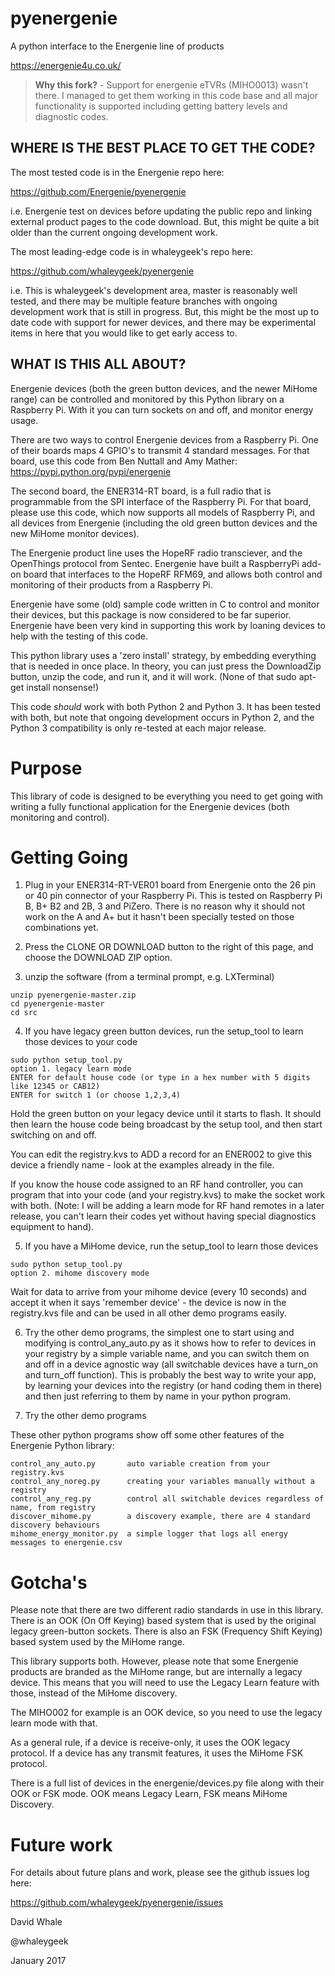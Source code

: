 # pyenergenie
A python interface to the Energenie line of products

https://energenie4u.co.uk/

> **Why this fork?** - Support for energenie eTVRs (MIHO0013) wasn't there. I managed to get them working in this code base and all major functionality is supported including getting battery levels and diagnostic codes. 


WHERE IS THE BEST PLACE TO GET THE CODE?
----

The most tested code is in the Energenie repo here:

https://github.com/Energenie/pyenergenie

i.e. Energenie test on devices before updating the public repo
and linking external product pages to the code download. But, this might
be quite a bit older than the current ongoing development work.



The most leading-edge code is in whaleygeek's repo here:

https://github.com/whaleygeek/pyenergenie

i.e. This is whaleygeek's development area, master is reasonably
well tested, and there may be multiple feature branches with ongoing
development work that is still in progress. But, this might be
the most up to date code with support for newer devices, and there
may be experimental items in here that you would like to get early
access to.



WHAT IS THIS ALL ABOUT?
----

Energenie devices (both the green button devices, and the newer MiHome range)
can be controlled and monitored by this Python library on a Raspberry Pi.
With it you can turn sockets on and off, and monitor energy usage.

There are two ways to control Energenie devices from a Raspberry Pi.
One of their boards maps 4 GPIO's to transmit 4 standard messages.
For that board, use this code from Ben Nuttall and Amy Mather:
https://pypi.python.org/pypi/energenie

The second board, the ENER314-RT board, is a full radio that is programmable
from the SPI interface of the Raspberry Pi. For that board, please use
this code, which now supports all models of Raspberry Pi, and all devices
from Energenie (including the old green button devices and the new
MiHome monitor devices).

The Energenie product line uses the HopeRF radio transciever, and the OpenThings 
protocol from Sentec. Energenie have built a RaspberryPi add-on board that 
interfaces to the HopeRF RFM69, and allows both control and monitoring of their 
products from a Raspberry Pi.

Energenie have some (old) sample code written in C to control and monitor
their devices, but this package is now considered to be far superior. Energenie
have been very kind in supporting this work by loaning devices to help with the
testing of this code.

This python library uses a 'zero install' strategy, by embedding everything
that is needed in once place. In theory, you can just press the DownloadZip
button, unzip the code, and run it, and it will work. (None of that
sudo apt-get install nonsense!)

This code *should* work with both Python 2 and Python 3. It has been tested
with both, but note that ongoing development occurs in Python 2, and the
Python 3 compatibility is only re-tested at each major release.


Purpose
====

This library of code is designed to be everything you need to get going with
writing a fully functional application for the Energenie devices (both monitoring
and control).


Getting Going
====

1) Plug in your ENER314-RT-VER01 board from Energenie onto the 26 pin or 40 pin connector of
your Raspberry Pi. This is tested on Raspberry Pi B, B+ B2 and 2B, 3 and PiZero. There is
no reason why it should not work on the A and A+ but it hasn't been specially tested on
those combinations yet.

2) Press the CLONE OR DOWNLOAD button to the right of this page, and choose the
DOWNLOAD ZIP option.

3) unzip the software (from a terminal prompt, e.g. LXTerminal)

```
unzip pyenergenie-master.zip
cd pyenergenie-master
cd src
```

4) If you have legacy green button devices, run the setup_tool to learn those devices
to your code


```
sudo python setup_tool.py
option 1. legacy learn mode
ENTER for default house code (or type in a hex number with 5 digits like 12345 or CAB12)
ENTER for switch 1 (or choose 1,2,3,4)
```

Hold the green button on your legacy device until it starts to flash. It should then
learn the house code being broadcast by the setup tool, and then start switching on and
off.

You can edit the registry.kvs to ADD a record for an ENER002 to give this device a
friendly name - look at the examples already in the file.

If you know the house code assigned to an RF hand controller, you can program that into
your code (and your registry.kvs) to make the socket work with both. (Note: I will be adding
a learn mode for RF hand remotes in a later release, you can't learn their codes yet without
having special diagnostics equipment to hand).


5) If you have a MiHome device, run the setup_tool to learn those devices


```
sudo python setup_tool.py
option 2. mihome discovery mode
```

Wait for data to arrive from your mihome device (every 10 seconds) and accept it
when it says 'remember device' - the device is now in the registry.kvs file
and can be used in all other demo programs easily.


6) Try the other demo programs, the simplest one to start using and modifying
is control_any_auto.py as it shows how to refer to devices in your registry
by a simple variable name, and you can switch them on and off in a device
agnostic way (all switchable devices have a turn_on and turn_off function).
This is probably the best way to write your app, by learning your devices
into the registry (or hand coding them in there) and then just referring to them
by name in your python program.


7) Try the other demo programs

These other python programs show off some other features of the Energenie Python
library:

```
control_any_auto.py       auto variable creation from your registry.kvs
control_any_noreg.py      creating your variables manually without a registry
control_any_reg.py        control all switchable devices regardless of name, from registry
discover_mihome.py        a discovery example, there are 4 standard discovery behaviours
mihome_energy_monitor.py  a simple logger that logs all energy messages to energenie.csv
```

Gotcha's
====

Please note that there are two different radio standards in use in this library. 
There is an OOK (On Off Keying) based system that is used by the original legacy green-button sockets.
There is also an FSK (Frequency Shift Keying) based system used by the MiHome range.

This library supports both. However, please note that some Energenie products are
branded as the MiHome range, but are internally a legacy device. This means that you will
need to use the Legacy Learn feature with those, instead of the MiHome discovery.

The MIHO002 for example is an OOK device, so you need to use the legacy learn mode
with that. 

As a general rule, if a device is receive-only, it uses the OOK legacy protocol.
If a device has any transmit features, it uses the MiHome FSK protocol.

There is a full list of devices in the energenie/devices.py file along with their 
OOK or FSK mode. OOK means Legacy Learn, FSK means MiHome Discovery.

Future work
====

For details about future plans and work, please see the github issues log here:

https://github.com/whaleygeek/pyenergenie/issues


David Whale

@whaleygeek

January 2017
